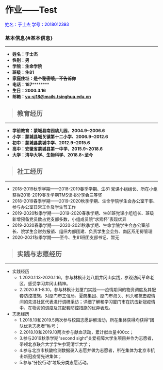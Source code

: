 
<h1>
 作业——Test
</h1>  
<p style="bold; color:blue;">
  姓名：于士杰 学号：2018012393
</p>


### 基本信息{#基本信息}
---
- **姓名：于士杰**
- **性别：男**
- **学院：生命学院**
- **班级：生81**
- **家庭住址：~~是个秘密哦，不告诉你~~**
- **电话：187**********
- **生日：2000.3.16**
- **邮箱：yu-sj18@mails.tsinghua.edu.cn**

>## 教育经历
---
- **学前教育：蒙城县南园幼儿园、2004.9~2006.6**
- **小学：蒙城县城关镇第十二小学、2006.9~2012.6**
- **初中：蒙城县蒙城中学、2012.9~2015.6**
- **高中：安徽省蒙城县第一中学、2015.9~2018.6**
- **大学：清华大学、生物科学、2018.8~至今**

>## 社工经历
---
- 2018-2019秋季学期——2018-2019春季学期、生81 党课小组组长、所在小组获得2018-2019春季学期TMS读书分享会三等奖
- 2018-2019春季学期——2019-2020秋季学期、生命学院学生会办公室干事、参与办公室日常工作及学生节工作
- 2019-2020秋季学期——2019-2020春季学期、生81班党课小组组长、班级新增预备党员数占党支部多数，小组成员院“求索杯”表现优异
- 2019-2020春季学期——2020-2021秋季学期、生命学院学生会办公室部长、院学生会财务报销、组织内部团建、负责学生会会务、南区系用房管理
- 2020-2021秋季学期——至今、生81班团支部书记、暂无

>## 实践与志愿经历
---
- 实践经历
  - 1.2020.1.13-2020.1.16，参与林枫计划八期井冈山实践，参观访问革命老区，感受学习井冈山精神。
  - 2.2020.8.1-8.10，参与林枫计划厦门实践——疫情期间的物资调度及其配套防控措施，对厦门市工信局、夏商集团、厦门市海关、码头和抗击疫情间的先进社区代表进行调研采访；详细了解和学习厦门市在抗击新冠疫情中，在物资的调度及其配套防控措施的优异表现。
- 志愿经历
  - 1.2018.10和2019.5两次参与校园志愿讲解活动，所在集体获得均获得“团队优秀志愿者”称号；
  - 2.2018.10和2019.10两次参与献血活动，累计献血量400cc；
  - 3.参与2019秋季学期“second sight”关爱视障大学生项目并作为志愿者，带领北京联合大学学生参观清华大学；
  - 4.参与北京市核酸检测数据录入志愿并做为志愿者，所在集体为北京市抗击新冠疫情先进集体；
  - 5.参与“分投行动”垃圾分类志愿活动。
